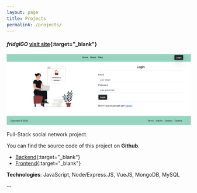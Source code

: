 ```yaml
---
layout: page
title: Projects
permalink: /projects/
---
```


#### ***fridgiGO*** [visit site](http://fridgigo.com){:target="_blank"}

![image](/images/fridgiGO.png)

Full-Stack social network project. 

You can find the source code of this project on <b>Github</b>.

- [Backend](https://github.com/jeyhunr/fridgigo-backend){:target="_blank"}
- [Frontend](https://github.com/jeyhunr/fridgigo-frontend){:target="_blank"}

<b>Technologies</b>: JavaScript, Node/Express.JS, VueJS, MongoDB, MySQL

--